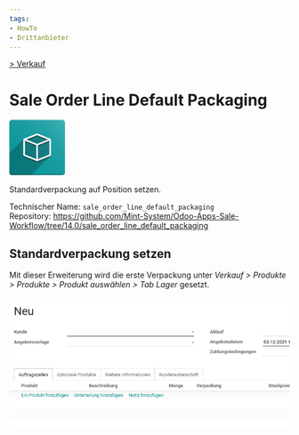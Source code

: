 ```yaml
---
tags:
- HowTo
- Drittanbieter
---
```

[> Verkauf](Verkauf.md)
# Sale Order Line Default Packaging
![icon_oms_box](assets/icon_oms_box.png)

Standardverpackung auf Position setzen.  

Technischer Name: `sale_order_line_default_packaging`\
Repository: <https://github.com/Mint-System/Odoo-Apps-Sale-Workflow/tree/14.0/sale_order_line_default_packaging>

## Standardverpackung setzen

Mit dieser Erweiterung wird die erste Verpackung unter *Verkauf > Produkte > Produkte > Produkt auswählen > Tab	Lager* gesetzt.

![Sale Order Line Default Packaging](assets/Sale%20Order%20Line%20Default%20Packaging.gif)